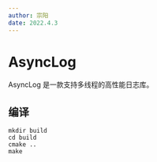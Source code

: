 ```yaml
---
author: 宗阳
date: 2022.4.3
---
```


# AsyncLog

AsyncLog 是一款支持多线程的高性能日志库。

## 编译

```shell
mkdir build
cd build 
cmake ..
make
```
